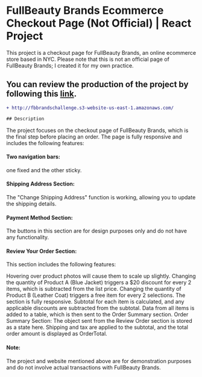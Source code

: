 # FullBeauty Brands Ecommerce Checkout Page (Not Official) | React Project

This project is a checkout page for FullBeauty Brands, an online ecommerce store based in NYC. Please note that this is not an official page of FullBeauty Brands; I created it for my own practice.

## You can review the production of the project by following this [link](http://fbbrandschallenge.s3-website-us-east-1.amazonaws.com/).

```diff
+ http://fbbrandschallenge.s3-website-us-east-1.amazonaws.com/
```

```diff
## Description
```

The project focuses on the checkout page of FullBeauty Brands, which is the final step before placing an order. The page is fully responsive and includes the following features:

#### Two navigation bars:

one fixed and the other sticky.

#### Shipping Address Section:

The "Change Shipping Address" function is working, allowing you to update the shipping details.

#### Payment Method Section:

The buttons in this section are for design purposes only and do not have any functionality.

#### Review Your Order Section:

This section includes the following features:

Hovering over product photos will cause them to scale up slightly.
Changing the quantity of Product A (Blue Jacket) triggers a $20 discount for every 2 items, which is subtracted from the list price.
Changing the quantity of Product B (Leather Coat) triggers a free item for every 2 selections.
The section is fully responsive.
Subtotal for each item is calculated, and any applicable discounts are subtracted from the subtotal.
Data from all items is added to a table, which is then sent to the Order Summary section.
Order Summary Section: The object sent from the Review Order section is stored as a state here. Shipping and tax are applied to the subtotal, and the total order amount is displayed as OrderTotal.

#### Note:

The project and website mentioned above are for demonstration purposes and do not involve actual transactions with FullBeauty Brands.
